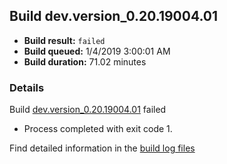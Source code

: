## Build dev.version_0.20.19004.01
- **Build result:** `failed`
- **Build queued:** 1/4/2019 3:00:01 AM
- **Build duration:** 71.02 minutes
### Details
Build [dev.version_0.20.19004.01](https://winappstudio.visualstudio.com/web/build.aspx?pcguid=a4ef43be-68ce-4195-a619-079b4d9834c2&builduri=vstfs%3a%2f%2f%2fBuild%2fBuild%2f26841) failed

+ Process completed with exit code 1.

Find detailed information in the [build log files](https://uwpctdiags.blob.core.windows.net/buildlogs/dev.version_0.20.19004.01_logs.zip)
